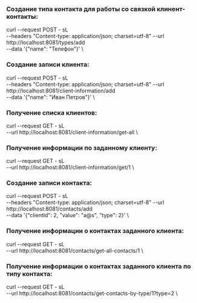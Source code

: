 ### Создание типа контакта для работы со связкой клинент-контакты:
curl --request POST - sL  \
     --headers  "Content-type: application/json; 
                 charset=utf-8"
     --url http://localhost:8081/types/add \
     --data '{"name": "Телефон"}' \
### Создание записи клиента:
curl --request POST - sL  \
--headers  "Content-type: application/json;
charset=utf-8"
--url http://localhost:8081/client-information/add \
--data '{"name": "Иван Петров"}' \

### Получение списка клиентов:
curl --request GET - sL  \
--url http://localhost:8081/client-information/get-all \

### Получение информации по заданному клиенту:
curl --request GET - sL  \
--url http://localhost:8081/client-information/get/1 \

### Создание записи контакта:
curl --request POST - sL  \
--headers  "Content-type: application/json;
charset=utf-8"
--url http://localhost:8081/contacts/add \
--data '{"clientId": 2,
"value": "a@s",
"type": 2}' \

### Получение информации о контактах заданного клиента:
curl --request GET - sL  \
--url http://localhost:8081/contacts/get-all-contacts/1 \

### Получение информации о контактах заданного клиента по типу контакта:
curl --request GET - sL  \
--url http://localhost:8081/contacts/get-contacts-by-type/1?type=2 \
